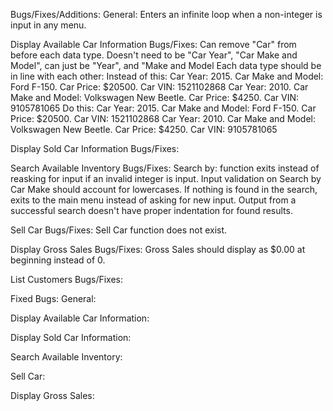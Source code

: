 Bugs/Fixes/Additions:
   General:
      Enters an infinite loop when a non-integer is input in any menu.
      
   Display Available Car Information Bugs/Fixes:
      Can remove "Car" from before each data type. Doesn't need to be "Car Year", "Car Make and Model", can just be "Year", and "Make and Model
      Each data type should be in line with each other:
         Instead of this:
         Car Year: 2015. Car Make and Model: Ford F-150. Car Price: $20500. Car VIN: 1521102868
         Car Year: 2010. Car Make and Model: Volkswagen New Beetle. Car Price: $4250. Car VIN: 9105781065
         Do this:
         Car Year: 2015. Car Make and Model: Ford F-150.            Car Price: $20500. Car VIN: 1521102868
         Car Year: 2010. Car Make and Model: Volkswagen New Beetle. Car Price: $4250.  Car VIN: 9105781065
   
   Display Sold Car Information Bugs/Fixes:
   
   Search Available Inventory Bugs/Fixes:
      Search by: function exits instead of reasking for input if an invalid integer is input.
      Input validation on Search by Car Make should account for lowercases.
      If nothing is found in the search, exits to the main menu instead of asking for new input.
      Output from a successful search doesn't have proper indentation for found results.
   
   Sell Car Bugs/Fixes:
      Sell Car function does not exist.
   
   Display Gross Sales Bugs/Fixes:
      Gross Sales should display as $0.00 at beginning instead of 0.
      
   List Customers Bugs/Fixes:

Fixed Bugs:
   General:
   
   Display Available Car Information:
   
   Display Sold Car Information:
   
   Search Available Inventory:
   
   Sell Car:
   
   Display Gross Sales: